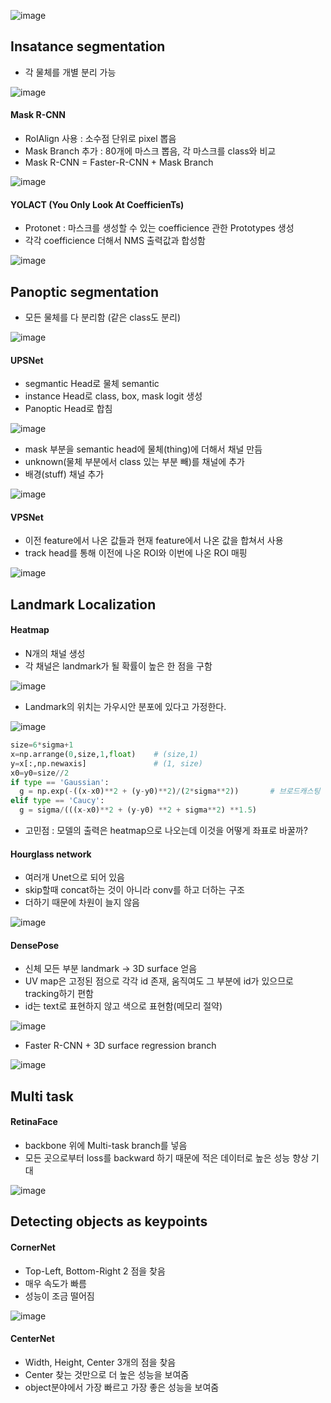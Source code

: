 ![image](https://user-images.githubusercontent.com/63588046/158090275-e2c32756-7230-402b-a454-376c00f8f8bb.png)


## Insatance segmentation
* 각 물체를 개별 분리 가능

![image](https://user-images.githubusercontent.com/63588046/158090356-6edda08b-f0a0-45de-a8c0-b29fa6721011.png)

#### Mask R-CNN
* RoIAlign 사용 : 소수점 단위로 pixel 뽑음
* Mask Branch 추가 : 80개에 마스크 뽑음, 각 마스크를 class와 비교
* Mask R-CNN = Faster-R-CNN + Mask Branch

![image](https://user-images.githubusercontent.com/63588046/158090469-c93fc82d-1e48-41ab-9488-9638e5acd9fb.png)


#### YOLACT (You Only Look At CoefficienTs)
* Protonet : 마스크를 생성할 수 있는 coefficience 관한 Prototypes 생성
* 각각 coefficience 더해서 NMS 출력값과 합성함


![image](https://user-images.githubusercontent.com/63588046/158090869-ee653fcd-ae58-452c-8b2a-22cebba9a08c.png)


## Panoptic segmentation
* 모든 물체를 다 분리함 (같은 class도 분리)

![image](https://user-images.githubusercontent.com/63588046/158091151-6c877040-42f8-4a19-a35c-3da3fb67f036.png)

#### UPSNet
* segmantic Head로 물체 semantic
* instance Head로 class, box, mask logit 생성
* Panoptic Head로 합침

![image](https://user-images.githubusercontent.com/63588046/158091271-63afb61e-4af4-4b53-91ea-5dada32cc3ec.png)

* mask 부분을 semantic head에 물체(thing)에 더해서 채널 만듬
* unknown(물체 부분에서 class 있는 부분 빼)를 채널에 추가
* 배경(stuff) 채널 추가

![image](https://user-images.githubusercontent.com/63588046/158091464-7f0a1e08-4b84-499a-9311-8dc6d52db912.png)


#### VPSNet
* 이전 feature에서 나온 값들과 현재 feature에서 나온 값을 합쳐서 사용
* track head를 통해 이전에 나온 ROI와 이번에 나온 ROI 매핑


![image](https://user-images.githubusercontent.com/63588046/158092604-37b3f2e1-048c-4068-8dca-2e2b0da183e7.png)



## Landmark Localization

#### Heatmap

* N개의 채널 생성
* 각 채널은 landmark가 될 확률이 높은 한 점을 구함

![image](https://user-images.githubusercontent.com/63588046/158093156-cb48a41b-52d9-430c-8ffe-cf547ec525f7.png)

* Landmark의 위치는 가우시안 분포에 있다고 가정한다.

![image](https://user-images.githubusercontent.com/63588046/158093218-4ea0df50-ad54-4f74-9c82-74a8e4a978c2.png)


```python
size=6*sigma+1
x=np.arrange(0,size,1,float)    # (size,1)
y=x[:,np.newaxis]               # (1, size)
x0=y0=size//2
if type == 'Gaussian':
  g = np.exp(-((x-x0)**2 + (y-y0)**2)/(2*sigma**2))       # 브로드캐스팅 : (size,1) + (1,size) = (size,size)
elif type == 'Caucy':
  g = sigma/(((x-x0)**2 + (y-y0) **2 + sigma**2) **1.5)
```

* 고민점 : 모델의 출력은 heatmap으로 나오는데 이것을 어떻게 좌표로 바꿀까?


#### Hourglass network

* 여러개 Unet으로 되어 있음
* skip할때 concat하는 것이 아니라 conv를 하고 더하는 구조
* 더하기 때문에 차원이 늘지 않음

![image](https://user-images.githubusercontent.com/63588046/158094149-db89c009-620c-4843-a3a2-44b5a419e877.png)



#### DensePose
* 신체 모든 부분 landmark -> 3D surface 얻음
* UV map은 고정된 점으로 각각 id 존재, 움직여도 그 부분에 id가 있으므로 tracking하기 편함
* id는 text로 표현하지 않고 색으로 표현함(메모리 절약)

![image](https://user-images.githubusercontent.com/63588046/158095120-3d2fc4ba-fe32-47d3-a20e-3f79df22d483.png)

* Faster R-CNN + 3D surface regression branch

![image](https://user-images.githubusercontent.com/63588046/158095173-061aadf3-b9c4-4b94-8676-272a972bb175.png)


## Multi task
#### RetinaFace
* backbone 위에 Multi-task branch를 넣음
* 모든 곳으로부터 loss를 backward 하기 때문에 적은 데이터로 높은 성능 향상 기대

![image](https://user-images.githubusercontent.com/63588046/158095462-84c3f08f-2b51-4f69-89bd-580b536a3bd0.png)



## Detecting objects as keypoints

#### CornerNet 
* Top-Left, Bottom-Right 2 점을 찾음
* 매우 속도가 빠름
* 성능이 조금 떨어짐

![image](https://user-images.githubusercontent.com/63588046/158095861-3aef02fe-1dae-4e85-abb6-6da60122d917.png)

#### CenterNet
* Width, Height, Center 3개의 점을 찾음
* Center 찾는 것만으로 더 높은 성능을 보여줌
* object분야에서 가장 빠르고 가장 좋은 성능을 보여줌






